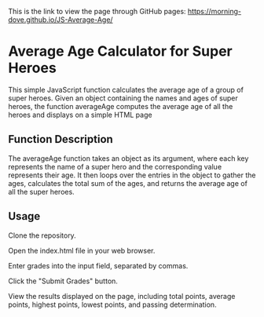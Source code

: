 This is the link to view the page through GitHub pages: https://morning-dove.github.io/JS-Average-Age/

# Average Age Calculator for Super Heroes

This simple JavaScript function calculates the average age of a group of super heroes. Given an object containing the names and ages of super heroes, the function averageAge computes the average age of all the heroes and displays on a simple HTML page

## Function Description

The averageAge function takes an object as its argument, where each key represents the name of a super hero and the corresponding value represents their age. It then loops over the entries in the object to gather the ages, calculates the total sum of the ages, and returns the average age of all the super heroes.

## Usage

Clone the repository.

Open the index.html file in your web browser.

Enter grades into the input field, separated by commas.

Click the "Submit Grades" button.

View the results displayed on the page, including total points, average points, highest points, lowest points, and passing determination.

